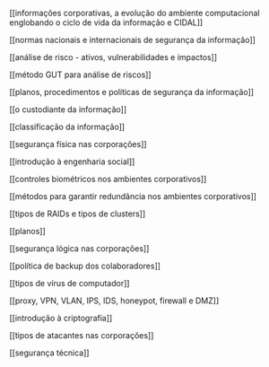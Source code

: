 [[informações corporativas, a evolução do ambiente computacional englobando o ciclo de vida da informação e CIDAL]]

[[normas nacionais e internacionais de segurança da informação]]

[[análise de risco - ativos, vulnerabilidades e impactos]]

[[método GUT para análise de riscos]]

[[planos, procedimentos e políticas de segurança da informação]]

[[o custodiante da informação]]

[[classificação da informação]]

[[segurança física nas corporações]]

[[introdução à engenharia social]]

[[controles biométricos nos ambientes corporativos]]

[[métodos para garantir redundância nos ambientes corporativos]]

[[tipos de RAIDs e tipos de clusters]]

[[planos]]

[[segurança lógica nas corporações]]

[[política de backup dos colaboradores]]

[[tipos de vírus de computador]]

[[proxy, VPN, VLAN, IPS, IDS, honeypot, firewall e DMZ]]

[[introdução à criptografia]]

[[tipos de atacantes nas corporações]]

[[segurança técnica]]
